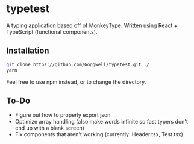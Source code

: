 # typetest
A typing application based off of MonkeyType. Written using React + TypeScript (functional components).

## Installation

```bash
git clone https://github.com/Goggwell/typetest.git ./
yarn
```

Feel free to use npm instead, or to change the directory.

## To-Do
- Figure out how to properly export json
- Optimize array handling (also make words infinite so fast typers don't end up with a blank screen)
- Fix components that aren't working (currently: Header.tsx, Test.tsx)
